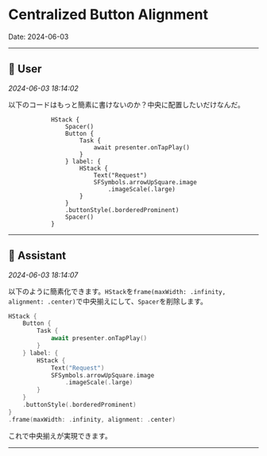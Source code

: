 # Centralized Button Alignment

Date: 2024-06-03

---

## 👤 User
*2024-06-03 18:14:02*

以下のコードはもっと簡素に書けないのか？中央に配置したいだけなんだ。

                HStack {
                    Spacer()
                    Button {
                        Task {
                            await presenter.onTapPlay()
                        }
                    } label: {
                        HStack {
                            Text("Request")
                            SFSymbols.arrowUpSquare.image
                                .imageScale(.large)
                        }
                    }
                    .buttonStyle(.borderedProminent)
                    Spacer()
                }

---

## 🤖 Assistant
*2024-06-03 18:14:07*

以下のように簡素化できます。`HStack`を`frame(maxWidth: .infinity, alignment: .center)`で中央揃えにして、`Spacer`を削除します。

```swift
HStack {
    Button {
        Task {
            await presenter.onTapPlay()
        }
    } label: {
        HStack {
            Text("Request")
            SFSymbols.arrowUpSquare.image
                .imageScale(.large)
        }
    }
    .buttonStyle(.borderedProminent)
}
.frame(maxWidth: .infinity, alignment: .center)
```

これで中央揃えが実現できます。

---
